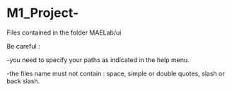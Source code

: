 # M1_Project-
Files contained in the folder MAELab/ui 

Be careful : 

 -you need to specify your paths as indicated in the help menu.

-the files name must not contain : space, simple or double quotes, slash or back slash.
